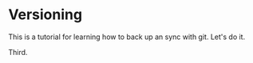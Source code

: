 # Versioning

This is a tutorial for learning how to back up an sync with git.
Let's do it.

Third.
